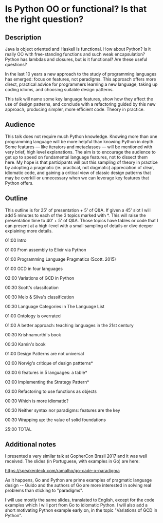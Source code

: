 # Is Python OO or functional? Is that the right question?

## Description

Java is object oriented and Haskell is functional. How about Python? Is it really OO with free-standing functions and such weak encapsulation? Python has lambdas and closures, but is it functional? Are these useful questions?

In the last 10 years a new approach to the study of programming languages has emerged: focus on features, not paradigms. This approach offers more direct, practical advice for programmers learning a new language, taking up coding idioms, and choosing suitable design patterns.

This talk will name some key language features, show how they affect the use of design patterns, and conclude with a refactoring guided by this new approach, producing simpler, more efficient code. Theory in practice.

## Audience

This talk does not require much Python knowledge. Knowing more than one programming language will be more helpful than knowing Python in depth. Some features — like iterators and metaclasses — will be mentioned with very brief, high level explanations. The aim is to encourage the audience to get up to speed on fundamental language features, not to dissect them here. My hope is that participants will put this sampling of theory in practice by adopting a pragmatic (ie. practical, not dogmatic) appreciation of clear, idiomatic code, and gaining a critical view of classic design patterns that may be overkill or unnecessary when we can leverage key features that Python offers.

## Outline

This outline is for 25' of presentation + 5' of Q&A. If given a 45' slot I will add 5 minutes to each of the 3 topics marked with *. This will raise the presentation time to 40' + 5' of Q&A. Those topics have tables or code that I can present at a high-level with a small sampling of details or dive deeper explaining more details.

01:00 Intro

01:00 From assembly to Elixir via Python

01:00 Programming Language Pragmatics (Scott. 2015)

01:00 GCD in four languages

02:00 Variations of GCD in Python

00:30 Scott's classifcation

00:30 Melo & Silva's classification

00:30 Language Categories in The Language List

01:00 Ontology is overrated

01:00 A better approach: teaching languages in the 21st century

00:30 Krishnamurthi's book

00:30 Kamin's book

01:00 Design Patterns are not universal

03:00 Norvig's critique of design pattterns*

03:00 6 features in 5 languages: a table*

03:00 Implementing the Strategy Pattern*

03:00 Refactoring to use functions as objects

00:30 Which is more idiomatic?

00:30 Neither syntax nor paradigms: features are the key

00:30 Wrapping up: the value of solid foundations

25:00 TOTAL

## Additional notes


I presented a very similar talk at GopherCon Brasil 2017 and it was well received. The slides (in Portuguese, with examples in Go) are here:

https://speakerdeck.com/ramalho/go-cade-o-paradigma

As it happens, Go and Python are prime examples of pragmatic language design -- Guido and the authors of Go are more interested in solving real problems than sticking to "paradigms".

I will use mostly the same slides, translated to English, except for the code examples which I will port from Go to idiomatic Python. I will also add a short motivating Python example early on, in the topic "Variations of GCD in Python".
